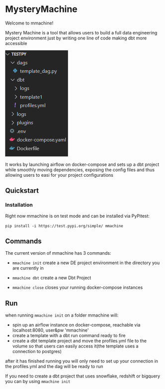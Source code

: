 # MysteryMachine
Welcome to mmachine! 

Mystery Machine is a tool that allows users to build a full data engineering project environment
just by writing one line of code making dbt more accessible

![Example project directory created](./example_dir.png)


It works by launching airflow on docker-compose and sets up a dbt project while smoothly moving dependencies,
exposing the config files and thus allowing users to easi for your project configurations

## Quickstart

### Installation

Right now mmachine is on test mode and can be installed via PyPitest:

`
pip install -i https://test.pypi.org/simple/ mmachine
`

## Commands

The current version of mmachine has 3 commands:

- `
mmachine init
`
  create a new DE project environment in the directory you are currently in

- `
mmachine dbt
`
  create a new Dbt Project

- `
mmachine close
`
  closes your running docker-compose instances

## Run

when running 
`
mmachine init
`
 on a folder mmachine will:

 - spin up an airflow instance on docker-compose, reachable via localhost:8080, user&pw 'mmachine'
 - create a template with a dbt run command ready to fire
 - create a dbt template project and move the profiles.yml file to the volume so that users can easily access it(the template uses a connection to postgres)

after it has finished running you will only need to set up your connection in the profiles.yml and the dag will be ready to run

If you need to create a dbt project that uses snowflake, redshift or bigquery you can by using 
`
mmachine init
`